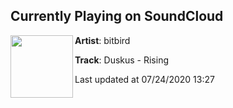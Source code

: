 ## Currently Playing on SoundCloud

[<img align="left" width="100" src="https://i1.sndcdn.com/artworks-fjpOcmUuGi4RwT8A-VIhyPg-t50x50.jpg">](https://soundcloud.com/bitbird/duskus-rising?in=bitbird/sets/duskus-rising)

**Artist**: bitbird 

**Track**: Duskus - Rising

Last updated at 07/24/2020 13:27
